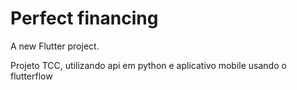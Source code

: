 # Perfect financing

A new Flutter project.

Projeto TCC, utilizando api em python e aplicativo mobile usando o flutterflow

